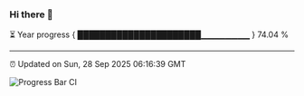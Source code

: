 ### Hi there 👋

⏳ Year progress { ██████████████████████▁▁▁▁▁▁▁▁ } 74.04 %

---

⏰ Updated on Sun, 28 Sep 2025 06:16:39 GMT

![Progress Bar CI](https://github.com/code-lakshay/GitHub-Actions-Demo/workflows/Progress%20Bar%20CI/badge.svg)

